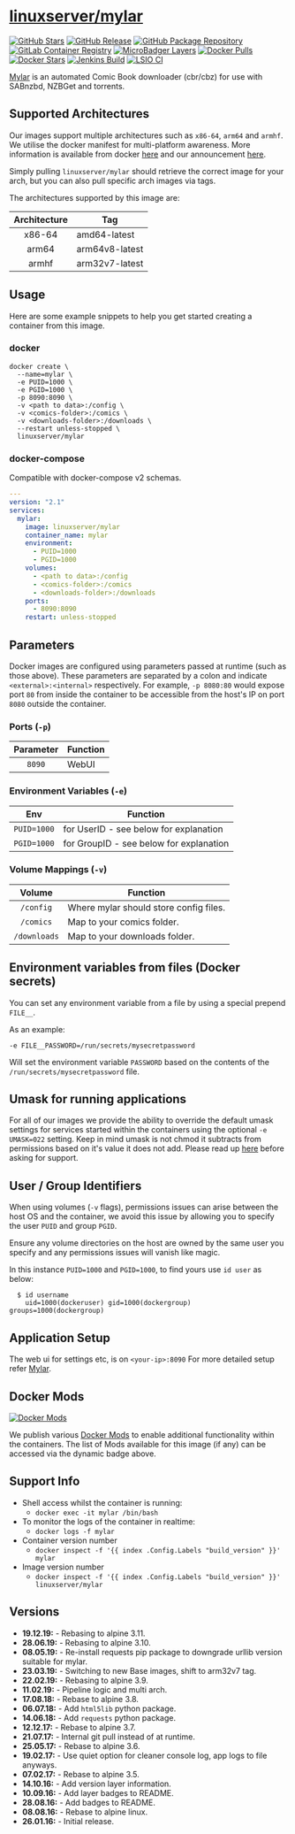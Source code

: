 # [linuxserver/mylar](https://github.com/linuxserver/docker-mylar)

[![GitHub Stars](https://img.shields.io/github/stars/linuxserver/docker-mylar.svg?color=94398d&labelColor=555555&logoColor=ffffff&style=for-the-badge&logo=github)](https://github.com/linuxserver/docker-mylar)
[![GitHub Release](https://img.shields.io/github/release/linuxserver/docker-mylar.svg?color=94398d&labelColor=555555&logoColor=ffffff&style=for-the-badge&logo=github)](https://github.com/linuxserver/docker-mylar/releases)
[![GitHub Package Repository](https://img.shields.io/static/v1.svg?color=94398d&labelColor=555555&logoColor=ffffff&style=for-the-badge&label=linuxserver.io&message=GitHub%20Package&logo=github)](https://github.com/linuxserver/docker-mylar/packages)
[![GitLab Container Registry](https://img.shields.io/static/v1.svg?color=94398d&labelColor=555555&logoColor=ffffff&style=for-the-badge&label=linuxserver.io&message=GitLab%20Registry&logo=gitlab)](https://gitlab.com/Linuxserver.io/docker-mylar/container_registry)
[![MicroBadger Layers](https://img.shields.io/microbadger/layers/linuxserver/mylar.svg?color=94398d&labelColor=555555&logoColor=ffffff&style=for-the-badge)](https://microbadger.com/images/linuxserver/mylar "Get your own version badge on microbadger.com")
[![Docker Pulls](https://img.shields.io/docker/pulls/linuxserver/mylar.svg?color=94398d&labelColor=555555&logoColor=ffffff&style=for-the-badge&label=pulls&logo=docker)](https://hub.docker.com/r/linuxserver/mylar)
[![Docker Stars](https://img.shields.io/docker/stars/linuxserver/mylar.svg?color=94398d&labelColor=555555&logoColor=ffffff&style=for-the-badge&label=stars&logo=docker)](https://hub.docker.com/r/linuxserver/mylar)
[![Jenkins Build](https://img.shields.io/jenkins/build?labelColor=555555&logoColor=ffffff&style=for-the-badge&jobUrl=https%3A%2F%2Fci.linuxserver.io%2Fjob%2FDocker-Pipeline-Builders%2Fjob%2Fdocker-mylar%2Fjob%2Fmaster%2F&logo=jenkins)](https://ci.linuxserver.io/job/Docker-Pipeline-Builders/job/docker-mylar/job/master/)
[![LSIO CI](https://img.shields.io/badge/dynamic/yaml?color=94398d&labelColor=555555&logoColor=ffffff&style=for-the-badge&label=CI&query=CI&url=https%3A%2F%2Flsio-ci.ams3.digitaloceanspaces.com%2Flspipepr%2Fmylar%2Flatest%2Fci-status.yml)](https://lsio-ci.ams3.digitaloceanspaces.com/linuxserver/mylar/latest/index.html)

[Mylar](https://github.com/evilhero/mylar) is an automated Comic Book downloader (cbr/cbz) for use with SABnzbd, NZBGet and torrents.

## Supported Architectures

Our images support multiple architectures such as `x86-64`, `arm64` and `armhf`. We utilise the docker manifest for multi-platform awareness. More information is available from docker [here](https://github.com/docker/distribution/blob/master/docs/spec/manifest-v2-2.md#manifest-list) and our announcement [here](https://blog.linuxserver.io/2019/02/21/the-lsio-pipeline-project/).

Simply pulling `linuxserver/mylar` should retrieve the correct image for your arch, but you can also pull specific arch images via tags.

The architectures supported by this image are:

| Architecture | Tag |
| :----: | --- |
| x86-64 | amd64-latest |
| arm64 | arm64v8-latest |
| armhf | arm32v7-latest |


## Usage

Here are some example snippets to help you get started creating a container from this image.

### docker

```
docker create \
  --name=mylar \
  -e PUID=1000 \
  -e PGID=1000 \
  -p 8090:8090 \
  -v <path to data>:/config \
  -v <comics-folder>:/comics \
  -v <downloads-folder>:/downloads \
  --restart unless-stopped \
  linuxserver/mylar
```


### docker-compose

Compatible with docker-compose v2 schemas.

```yaml
---
version: "2.1"
services:
  mylar:
    image: linuxserver/mylar
    container_name: mylar
    environment:
      - PUID=1000
      - PGID=1000
    volumes:
      - <path to data>:/config
      - <comics-folder>:/comics
      - <downloads-folder>:/downloads
    ports:
      - 8090:8090
    restart: unless-stopped
```

## Parameters

Docker images are configured using parameters passed at runtime (such as those above). These parameters are separated by a colon and indicate `<external>:<internal>` respectively. For example, `-p 8080:80` would expose port `80` from inside the container to be accessible from the host's IP on port `8080` outside the container.

### Ports (`-p`)

| Parameter | Function |
| :----: | --- |
| `8090` | WebUI |


### Environment Variables (`-e`)

| Env | Function |
| :----: | --- |
| `PUID=1000` | for UserID - see below for explanation |
| `PGID=1000` | for GroupID - see below for explanation |

### Volume Mappings (`-v`)

| Volume | Function |
| :----: | --- |
| `/config` | Where mylar should store config files. |
| `/comics` | Map to your comics folder. |
| `/downloads` | Map to your downloads folder. |



## Environment variables from files (Docker secrets)

You can set any environment variable from a file by using a special prepend `FILE__`.

As an example:

```
-e FILE__PASSWORD=/run/secrets/mysecretpassword
```

Will set the environment variable `PASSWORD` based on the contents of the `/run/secrets/mysecretpassword` file.

## Umask for running applications

For all of our images we provide the ability to override the default umask settings for services started within the containers using the optional `-e UMASK=022` setting.
Keep in mind umask is not chmod it subtracts from permissions based on it's value it does not add. Please read up [here](https://en.wikipedia.org/wiki/Umask) before asking for support.


## User / Group Identifiers

When using volumes (`-v` flags), permissions issues can arise between the host OS and the container, we avoid this issue by allowing you to specify the user `PUID` and group `PGID`.

Ensure any volume directories on the host are owned by the same user you specify and any permissions issues will vanish like magic.

In this instance `PUID=1000` and `PGID=1000`, to find yours use `id user` as below:

```
  $ id username
    uid=1000(dockeruser) gid=1000(dockergroup) groups=1000(dockergroup)
```

## Application Setup

The web ui for settings etc, is on `<your-ip>:8090`
For more detailed setup refer [Mylar](https://github.com/evilhero/mylar).


## Docker Mods
[![Docker Mods](https://img.shields.io/badge/dynamic/yaml?color=94398d&labelColor=555555&logoColor=ffffff&style=for-the-badge&label=mods&query=%24.mods%5B%27mylar%27%5D.mod_count&url=https%3A%2F%2Fraw.githubusercontent.com%2Flinuxserver%2Fdocker-mods%2Fmaster%2Fmod-list.yml)](https://mods.linuxserver.io/?mod=mylar "view available mods for this container.")

We publish various [Docker Mods](https://github.com/linuxserver/docker-mods) to enable additional functionality within the containers. The list of Mods available for this image (if any) can be accessed via the dynamic badge above.


## Support Info

* Shell access whilst the container is running:
  * `docker exec -it mylar /bin/bash`
* To monitor the logs of the container in realtime:
  * `docker logs -f mylar`
* Container version number
  * `docker inspect -f '{{ index .Config.Labels "build_version" }}' mylar`
* Image version number
  * `docker inspect -f '{{ index .Config.Labels "build_version" }}' linuxserver/mylar`

## Versions

* **19.12.19:** - Rebasing to alpine 3.11.
* **28.06.19:** - Rebasing to alpine 3.10.
* **08.05.19:** - Re-install requests pip package to downgrade urllib version suitable for mylar.
* **23.03.19:** - Switching to new Base images, shift to arm32v7 tag.
* **22.02.19:** - Rebasing to alpine 3.9.
* **11.02.19:** - Pipeline logic and multi arch.
* **17.08.18:** - Rebase to alpine 3.8.
* **06.07.18:** - Add `html5lib` python package.
* **14.06.18:** - Add `requests` python package.
* **12.12.17:** - Rebase to alpine 3.7.
* **21.07.17:** - Internal git pull instead of at runtime.
* **25.05.17:** - Rebase to alpine 3.6.
* **19.02.17:** - Use quiet option for cleaner console log, app logs to file anyways.
* **07.02.17:** - Rebase to alpine 3.5.
* **14.10.16:** - Add version layer information.
* **10.09.16:** - Add layer badges to README.
* **28.08.16:** - Add badges to README.
* **08.08.16:** - Rebase to alpine linux.
* **26.01.16:** - Initial release.
